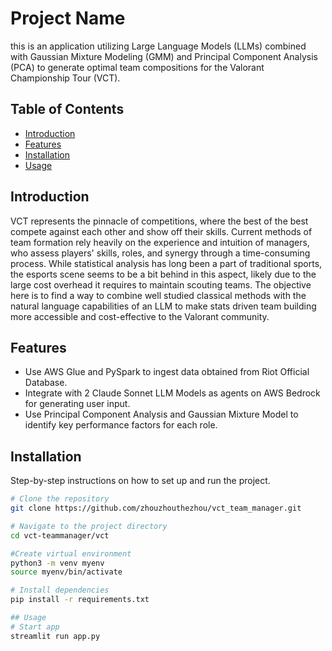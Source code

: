 # Project Name

this is an application utilizing Large Language Models (LLMs) combined with Gaussian Mixture Modeling (GMM) and Principal Component Analysis (PCA) to generate optimal team compositions for the Valorant Championship Tour (VCT).

## Table of Contents

- [Introduction](#introduction)
- [Features](#features)
- [Installation](#installation)
- [Usage](#usage)

## Introduction

VCT represents the pinnacle of competitions, where the best of the best compete against each other and show off their skills.
Current methods of team formation rely heavily on the experience and intuition of managers, who assess players' skills, roles, and synergy through a time-consuming process.
While statistical analysis has long been a part of traditional sports, the esports scene seems to be a bit behind in this aspect, likely due to the large cost overhead it requires to maintain scouting teams.
The objective here is to find a way to combine well studied classical methods with the natural language capabilities of an LLM to make stats driven team building more accessible and cost-effective to the Valorant community.

## Features

- Use AWS Glue and PySpark to ingest data obtained from Riot Official Database.
- Integrate with 2 Claude Sonnet LLM Models as agents on AWS Bedrock for generating user input.
- Use Principal Component Analysis and Gaussian Mixture Model to identify key performance factors for each role.

## Installation

Step-by-step instructions on how to set up and run the project.

```bash
# Clone the repository
git clone https://github.com/zhouzhouthezhou/vct_team_manager.git

# Navigate to the project directory
cd vct-teammanager/vct

#Create virtual environment
python3 -m venv myenv
source myenv/bin/activate

# Install dependencies
pip install -r requirements.txt

## Usage
# Start app
streamlit run app.py


```
